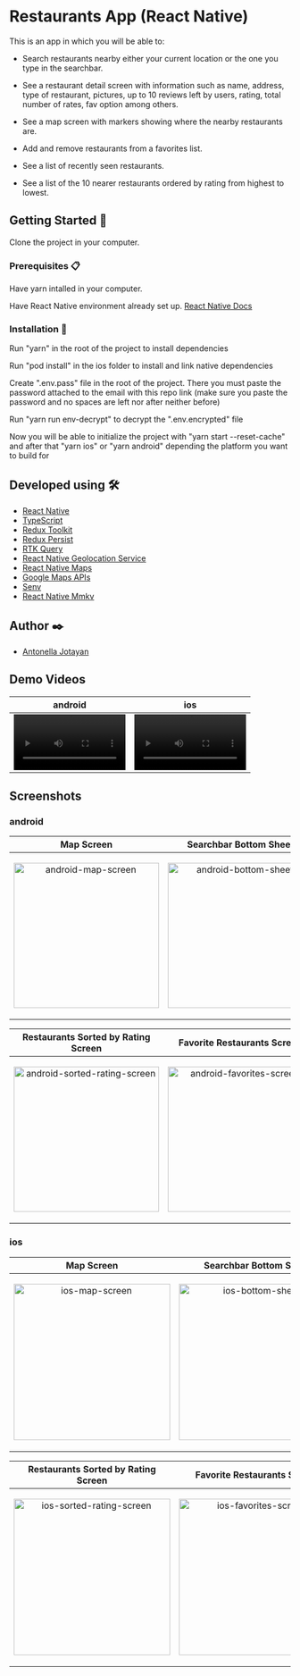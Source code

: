 

# Restaurants App (React Native)

This is an app in which you will be able to:

- Search restaurants nearby either your current location or the one you type in the searchbar.

- See a restaurant detail screen with information such as name, address, type of restaurant, pictures, up to 10 reviews left by users, rating, total number of rates, fav option among others.

- See a map screen with markers showing where the nearby restaurants are.

- Add and remove restaurants from a favorites list.

- See a list of recently seen restaurants.

- See a list of the 10 nearer restaurants ordered by rating from highest to lowest. 




## Getting Started 🚀

Clone the project in your computer.


### Prerequisites 📋

Have yarn intalled in your computer.

Have React Native environment already set up. [React Native Docs](https://reactnative.dev/docs/environment-setup)

### Installation 🔧

Run "yarn" in the root of the project to install dependencies

Run "pod install" in the ios folder to install and link native dependencies

Create ".env.pass" file in the root of the project. There you must paste the password attached to the email with this repo link (make sure you paste the password and no spaces are left nor after neither before)

Run "yarn run env-decrypt" to decrypt the ".env.encrypted" file

Now you will be able to initialize the project with "yarn start --reset-cache" and after that "yarn ios" or "yarn android" depending the platform you want to build for


## Developed using 🛠️

* [React Native](https://reactnative.dev/)
* [TypeScript](https://www.typescriptlang.org/)
* [Redux Toolkit](https://redux-toolkit.js.org/)
* [Redux Persist](https://github.com/rt2zz/redux-persist)
* [RTK Query](https://redux-toolkit.js.org/rtk-query/overview)
* [React Native Geolocation Service](https://github.com/Agontuk/react-native-geolocation-service)
* [React Native Maps](https://github.com/react-native-maps/react-native-maps)
* [Google Maps APIs](https://developers.google.com/maps/documentation/)
* [Senv](https://github.com/jaydenwindle/senv)
* [React Native Mmkv](https://github.com/mrousavy/react-native-mmkv)



## Author ✒️

* [Antonella Jotayan](https://www.linkedin.com/in/antonellajotayan/)



## Demo Videos


|android|ios|
| --- | --- |
|<video width="200" src="https://user-images.githubusercontent.com/78166670/222650353-50856b09-9682-473c-a0b0-9be3c7736a27.mp4">|<video width="200" src="https://user-images.githubusercontent.com/78166670/222650371-86705cc8-f221-4d47-bdb8-3ae95b90253a.mp4">|

## Screenshots

### android
|Map Screen|Searchbar Bottom Sheet|Restaurant Detail Screen|
| --- | --- | --- |
|<p align="center"><img width="260" alt="android-map-screen" src="https://user-images.githubusercontent.com/78166670/222652547-bbe54641-4688-4e9b-80d9-ff26bdaa7050.png"></p>|<p align="center"><img width="260" alt="android-bottom-sheet" src="https://user-images.githubusercontent.com/78166670/222652541-2b9c8426-6fd2-4468-a913-0309e4fa75ad.png"></p>|<p align="center"><img width="260" alt="android-restaurant-detail-screen" src="https://user-images.githubusercontent.com/78166670/222652549-e96a0557-bf32-4de6-8dfe-80a490062aac.png"></p>|


|Restaurants Sorted by Rating Screen|Favorite Restaurants Screen|Recently Restaurants viewed Screen|
| --- | --- | --- |
|<p align="center"><img width="260" alt="android-sorted-rating-screen" src="https://user-images.githubusercontent.com/78166670/222652939-ed7eba6d-378b-4c55-9a5a-4a28e17a6581.png"></p>|<p align="center"><img width="260" alt="android-favorites-screen" src="https://user-images.githubusercontent.com/78166670/222652932-95681318-416e-47e0-bec3-cc49ef4a0db0.png"></p>|<p align="center"><img width="260" alt="android-recents-screen" src="https://user-images.githubusercontent.com/78166670/222652935-37dd967d-b9c0-487f-961a-6e1147fb6ccb.png"></p>|


### ios
|Map Screen|Searchbar Bottom Sheet|Restaurant Detail Screen|
| --- | --- | --- |
|<p align="center"><img width="280" alt="ios-map-screen" src="https://user-images.githubusercontent.com/78166670/222653932-94a3805e-6468-4ae0-92f0-6d6160f3c04b.png"></p>|<p align="center"><img width="280" alt="ios-bottom-sheet" src="https://user-images.githubusercontent.com/78166670/222653916-0432c736-9324-4a7d-9b36-ff0ad18999d4.png"></p>|<p align="center"><img width="260" alt="ios-restaurant-detail-screen" src="https://user-images.githubusercontent.com/78166670/222653951-67eae65a-0c65-4b4c-9372-91741ca0c648.png"></p>|


|Restaurants Sorted by Rating Screen|Favorite Restaurants Screen|Recently Restaurants viewed Screen|
| --- | --- | --- |
|<p align="center"><img width="280" alt="ios-sorted-rating-screen" src="https://user-images.githubusercontent.com/78166670/222653957-d480cd1e-69a8-40b6-9e42-113e0cece928.png"></p>|<p align="center"><img width="280" alt="ios-favorites-screen" src="https://user-images.githubusercontent.com/78166670/222653924-ce8b1213-15e3-4313-b813-af44fc9f4c58.png"></p>|<p align="center"><img width="280" alt="ios-recents-screen" src="https://user-images.githubusercontent.com/78166670/222653946-0e0c9b50-b133-41aa-ba75-93513e491e22.png"></p>|

















